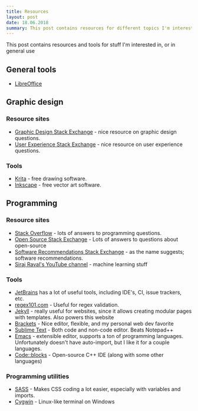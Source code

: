 ```yaml
---
title: Resources
layout: post
date: 18.06.2018
summary: This post contains resources for different topics I'm interested in, including websites, tools, etc.
---
```


This post contains resources and tools for stuff I'm interested in, or in general use

## General tools

* [LibreOffice](https://www.libreoffice.org/) 

## Graphic design

### Resource sites

* [Graphic Design Stack Exchange](https://graphicdesign.stackexchange.com) - nice resource on graphic design questions.
* [User Experience Stack Exchange](https://ux.stackexchange.com) - nice resource on user experience questions.

### Tools

* [Krita](https://krita.org/) - free drawing software.
* [Inkscape](https://inkscape.org/en/) - free vector art software.

## Programming

### Resource sites

* [Stack Overflow](https://stackoverflow.com) - lots of answers to programming questions.
* [Open Source Stack Exchange](https://opensource.stackexchange.com/) - Lots of answers to questions about open-source
* [Software Recommendations Stack Exchange](https://softwarerecs.stackexchange.com/) - as the name suggests; software recommendations.
* [Siraj Raval's YouTube channel](https://www.youtube.com/channel/UCWN3xxRkmTPmbKwht9FuE5A) - machine learning stuff

### Tools

* [JetBrains](https://www.jetbrains.com/) has a lot of useful tools, including IDE's, CI, issue trackers, etc.
* [regex101.com](https://regex101.com/) - Useful for regex validation.
* [Jekyll](https://jekyllrb.com) - really useful for websites, since it allows creating modular pages with templates. Also powers this website
* [Brackets](http://brackets.io/) - Nice editor, flexible, and my personal web dev favorite
* [Sublime Text](https://www.sublimetext.com/) - Both code and non-code editor. Beats Notepad++
* [Emacs](https://www.gnu.org/software/emacs/) - extensible editor, supports a ton of programming languages. Unfortunately doesn't have auto-import, but I like it for a couple languages.
* [Code::blocks](http://codeblocks.org/) - Open-source C++ IDE (along with some other languages)

### Programming utilities

* [SASS](https://sass-lang.com/) - Makes CSS coding a lot easier, especially with variables and imports.
* [Cygwin](https://www.cygwin.com/) - Linux-like terminal on Windows
